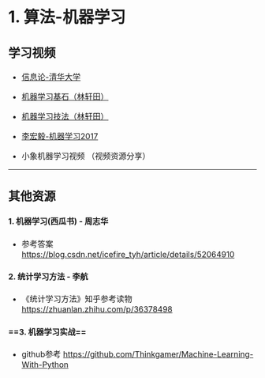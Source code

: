 <font size = 3>

# 1. 算法-机器学习

## 学习视频
- [信息论-清华大学](https://www.bilibili.com/video/av25673870)
- [机器学习基石（林轩田）](https://www.bilibili.com/video/av12463015?from=search&seid=9215753602095460491)
- [机器学习技法（林轩田）](linxuantianhttps://www.bilibili.com/video/av12469267?from=search&seid=9215753602095460491)
- [李宏毅-机器学习2017](https://www.bilibili.com/video/av10590361/?p=1)  

- 小象机器学习视频 （视频资源分享）
-------------------
## 其他资源
#### 1. 机器学习(西瓜书) - 周志华
-  参考答案 <https://blog.csdn.net/icefire_tyh/article/details/52064910>

#### 2. 统计学习方法 - 李航
- 《统计学习方法》知乎参考读物 <https://zhuanlan.zhihu.com/p/36378498>

#### ==3. 机器学习实战==
- github参考 <https://github.com/Thinkgamer/Machine-Learning-With-Python>